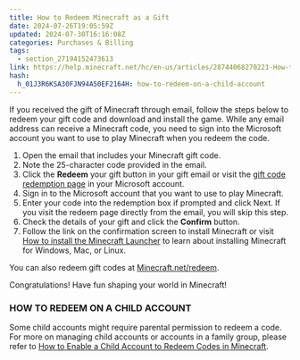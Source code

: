 ```yaml
---
title: How to Redeem Minecraft as a Gift
date: 2024-07-26T19:05:59Z
updated: 2024-07-30T16:16:08Z
categories: Purchases & Billing
tags:
  - section_27194152473613
link: https://help.minecraft.net/hc/en-us/articles/28744068270221-How-to-Redeem-Minecraft-as-a-Gift
hash:
  h_01J3R6KSA30FJN94A50EF2164H: how-to-redeem-on-a-child-account
---
```


If you received the gift of Minecraft through email, follow the steps below to redeem your gift code and download and install the game. While any email address can receive a Minecraft code, you need to sign into the Microsoft account you want to use to play Minecraft when you redeem the code.

1.  Open the email that includes your Minecraft gift code.
2.  Note the 25-character code provided in the email.
3.  Click the **Redeem** your gift button in your gift email or visit the [gift code redemption page](https://account.microsoft.com/billing/redeem) in your Microsoft account.
4.  Sign in to the Microsoft account that you want to use to play Minecraft.
5.  Enter your code into the redemption box if prompted and click Next. If you visit the redeem page directly from the email, you will skip this step.
6.  Check the details of your gift and click the **Confirm** button.
7.  Follow the link on the confirmation screen to install Minecraft or visit [How to install the Minecraft Launcher](../Minecraft-Launcher-Support/How-to-Download-and-Install-the-Minecraft-Launcher.md) to learn about installing Minecraft for Windows, Mac, or Linux.

You can also redeem gift codes at [Minecraft.net/redeem](https://www.minecraft.net/en-us/redeem).

Congratulations! Have fun shaping your world in Minecraft!

### HOW TO REDEEM ON A CHILD ACCOUNT

Some child accounts might require parental permission to redeem a code. For more on managing child accounts or accounts in a family group, please refer to [How to Enable a Child Account to Redeem Codes in Minecraft](../Events-Promotions/How-to-Enable-a-Child-Account-to-Redeem-Codes-in-Minecraft.md).
